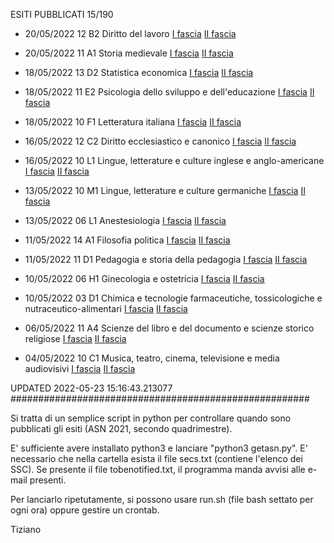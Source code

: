 ESITI PUBBLICATI 15/190 

- 20/05/2022 12 B2  Diritto del lavoro	 [I fascia](https://asn21.cineca.it/pubblico/miur/esito/12%252FB2/1/2) [II fascia](https://asn21.cineca.it/pubblico/miur/esito/12%252FB2/2/2) 

- 20/05/2022 11 A1  Storia medievale	 [I fascia](https://asn21.cineca.it/pubblico/miur/esito/11%252FA1/1/2) [II fascia](https://asn21.cineca.it/pubblico/miur/esito/11%252FA1/2/2) 

- 18/05/2022 13 D2  Statistica economica	 [I fascia](https://asn21.cineca.it/pubblico/miur/esito/13%252FD2/1/2) [II fascia](https://asn21.cineca.it/pubblico/miur/esito/13%252FD2/2/2) 

- 18/05/2022 11 E2  Psicologia dello sviluppo e dell'educazione	 [I fascia](https://asn21.cineca.it/pubblico/miur/esito/11%252FE2/1/2) [II fascia](https://asn21.cineca.it/pubblico/miur/esito/11%252FE2/2/2) 

- 18/05/2022 10 F1  Letteratura italiana	 [I fascia](https://asn21.cineca.it/pubblico/miur/esito/10%252FF1/1/2) [II fascia](https://asn21.cineca.it/pubblico/miur/esito/10%252FF1/2/2) 

- 16/05/2022 12 C2  Diritto ecclesiastico e canonico	 [I fascia](https://asn21.cineca.it/pubblico/miur/esito/12%252FC2/1/2) [II fascia](https://asn21.cineca.it/pubblico/miur/esito/12%252FC2/2/2) 

- 16/05/2022 10 L1  Lingue, letterature e culture inglese e anglo-americane	 [I fascia](https://asn21.cineca.it/pubblico/miur/esito/10%252FL1/1/2) [II fascia](https://asn21.cineca.it/pubblico/miur/esito/10%252FL1/2/2) 

- 13/05/2022 10 M1  Lingue, letterature e culture germaniche	 [I fascia](https://asn21.cineca.it/pubblico/miur/esito/10%252FM1/1/2) [II fascia](https://asn21.cineca.it/pubblico/miur/esito/10%252FM1/2/2) 

- 13/05/2022 06 L1  Anestesiologia	 [I fascia](https://asn21.cineca.it/pubblico/miur/esito/06%252FL1/1/2) [II fascia](https://asn21.cineca.it/pubblico/miur/esito/06%252FL1/2/2) 

- 11/05/2022 14 A1  Filosofia politica	 [I fascia](https://asn21.cineca.it/pubblico/miur/esito/14%252FA1/1/2) [II fascia](https://asn21.cineca.it/pubblico/miur/esito/14%252FA1/2/2) 

- 11/05/2022 11 D1  Pedagogia e storia della pedagogia	 [I fascia](https://asn21.cineca.it/pubblico/miur/esito/11%252FD1/1/2) [II fascia](https://asn21.cineca.it/pubblico/miur/esito/11%252FD1/2/2) 

- 10/05/2022 06 H1  Ginecologia e ostetricia	 [I fascia](https://asn21.cineca.it/pubblico/miur/esito/06%252FH1/1/2) [II fascia](https://asn21.cineca.it/pubblico/miur/esito/06%252FH1/2/2) 

- 10/05/2022 03 D1  Chimica e tecnologie farmaceutiche, tossicologiche e nutraceutico-alimentari	 [I fascia](https://asn21.cineca.it/pubblico/miur/esito/03%252FD1/1/2) [II fascia](https://asn21.cineca.it/pubblico/miur/esito/03%252FD1/2/2) 

- 06/05/2022 11 A4  Scienze del libro e del documento e scienze storico religiose	 [I fascia](https://asn21.cineca.it/pubblico/miur/esito/11%252FA4/1/2) [II fascia](https://asn21.cineca.it/pubblico/miur/esito/11%252FA4/2/2) 

- 04/05/2022 10 C1  Musica, teatro, cinema, televisione e media audiovisivi	 [I fascia](https://asn21.cineca.it/pubblico/miur/esito/10%252FC1/1/2) [II fascia](https://asn21.cineca.it/pubblico/miur/esito/10%252FC1/2/2) 

UPDATED 2022-05-23 15:16:43.213077
######################################################

Si tratta di un semplice script in python per controllare quando sono pubblicati gli esiti (ASN 2021, secondo quadrimestre).

E' sufficiente avere installato python3 e lanciare "python3 getasn.py". E' necessario che nella cartella esista il file secs.txt (contiene l'elenco dei SSC). Se presente il file tobenotified.txt, il programma manda avvisi alle e-mail presenti.

Per lanciarlo ripetutamente, si possono usare run.sh (file bash settato per ogni ora) oppure gestire un crontab.

Tiziano
